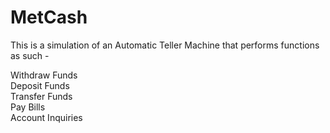 # MetCash
This is a simulation of an Automatic Teller Machine that performs functions as such -

Withdraw Funds<br>
Deposit Funds<br>
Transfer Funds<br>
Pay Bills<br>
Account Inquiries<br>
